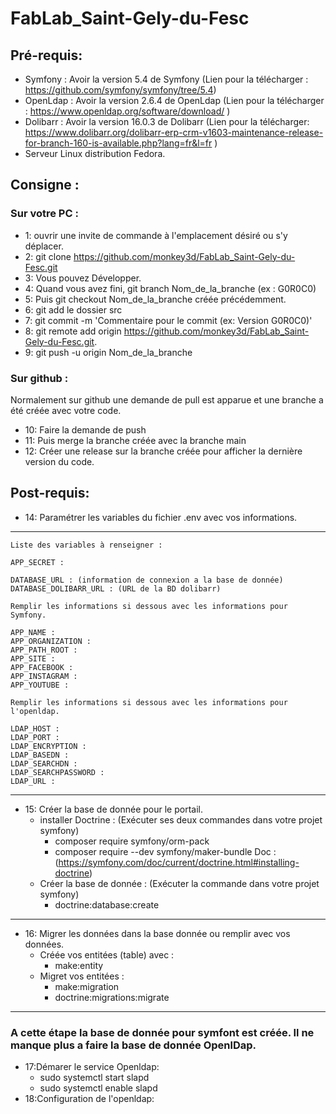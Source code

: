 # FabLab_Saint-Gely-du-Fesc

## Pré-requis:

* Symfony : Avoir la version 5.4 de Symfony (Lien pour la télécharger : https://github.com/symfony/symfony/tree/5.4)
* OpenLdap : Avoir la version 2.6.4 de OpenLdap (Lien pour la télécharger : https://www.openldap.org/software/download/ )
* Dolibarr :  Avoir la version 16.0.3 de Dolibarr (Lien pour la télécharger: https://www.dolibarr.org/dolibarr-erp-crm-v1603-maintenance-release-for-branch-160-is-available.php?lang=fr&l=fr )
* Serveur Linux distribution Fedora.

## Consigne :
### Sur votre PC :
+ 1: ouvrir une invite de  commande à l'emplacement désiré ou s'y déplacer.
+ 2: git clone https://github.com/monkey3d/FabLab_Saint-Gely-du-Fesc.git
+ 3: Vous pouvez Développer.
+ 4: Quand vous avez fini, git branch Nom_de_la_branche (ex : G0R0C0)
+ 5: Puis git checkout Nom_de_la_branche créée précédemment.
+ 6: git add le dossier src 
+ 7: git commit -m 'Commentaire pour le commit (ex: Version G0R0C0)'
+ 8: git remote add origin https://github.com/monkey3d/FabLab_Saint-Gely-du-Fesc.git.
+ 9: git push -u origin Nom_de_la_branche

### Sur github :

Normalement sur github une demande de pull est apparue et une branche a été créée avec votre code.

* 10: Faire la demande de push
* 11: Puis merge la branche créée avec la branche main
* 12: Créer une release sur la branche créée pour afficher la dernière version du code.

## Post-requis:

* 14: Paramétrer les variables du fichier .env avec vos informations.
---
    Liste des variables à renseigner :

    APP_SECRET :

    DATABASE_URL : (information de connexion a la base de donnée)
    DATABASE_DOLIBARR_URL : (URL de la BD dolibarr)

    Remplir les informations si dessous avec les informations pour Symfony.

    APP_NAME :
    APP_ORGANIZATION :
    APP_PATH_ROOT :
    APP_SITE :
    APP_FACEBOOK :
    APP_INSTAGRAM :
    APP_YOUTUBE :

    Remplir les informations si dessous avec les informations pour l'openldap.

    LDAP_HOST :
    LDAP_PORT :
    LDAP_ENCRYPTION :
    LDAP_BASEDN :
    LDAP_SEARCHDN :
    LDAP_SEARCHPASSWORD :
    LDAP_URL :
---
* 15: Créer la base de donnée pour le portail.
  * installer Doctrine : (Exécuter ses deux commandes dans votre projet symfony) 
    - composer require symfony/orm-pack 
    - composer require --dev symfony/maker-bundle
    Doc :(https://symfony.com/doc/current/doctrine.html#installing-doctrine) 
  * Créer la base de donnée : (Exécuter la commande dans votre projet symfony)
    - doctrine:database:create
---
* 16: Migrer les données dans la base donnée ou remplir avec vos données.
  * Créée vos entitées (table) avec :
    - make:entity  
  * Migret vos entitées :
    - make:migration
    - doctrine:migrations:migrate
---

### A cette étape la base de donnée pour symfont est créée. Il ne manque plus a faire la base de donnée OpenlDap.

* 17:Démarer le service Openldap:
    - sudo systemctl start slapd
    - sudo systemctl enable slapd
* 18:Configuration de l'openldap:

  
